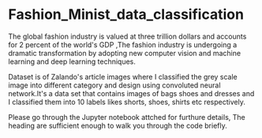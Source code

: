 # Fashion_Minist_data_classification

The global fashion industry is valued at three trillion dollars and accounts for 2 percent of the world's GDP ,The fashion industry 
is undergoing a dramatic transformation by adopting new computer vision and machine learning and deep learning techniques.

Dataset is of Zalando's article images where I classified the grey scale image into different
category and design using convoluted neural network.It's a data set that contains images of bags shoes and dresses and I classified them into 10 labels likes shorts, shoes, shirts etc respectively.


Please go through the Jupyter notebook attched for furthure details, The heading are sufficient enough to walk you through the code briefly.
